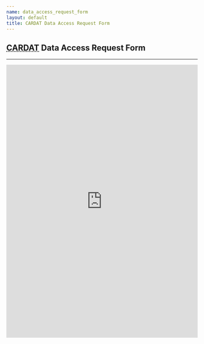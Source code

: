 ```yaml
---
name: data_access_request_form
layout: default
title: CARDAT Data Access Request Form
---
```



<h2><abbr title="Centre for Air pollution, energy and health Research Data Analysis Technology">CARDAT</abbr> Data Access Request Form</h2>
<hr class="car-red" />

<p><iframe width="1280" height="720px" src="https://forms.office.com/Pages/ResponsePage.aspx?id=1wx0WmhXCU2uE_cGsJ-iLKarouT28ClKqh3UKowV08dURDZHRlVOU09FV0g3S1UwNDlTUTRQWUNQUC4u&embed=true" frameborder="0" marginwidth="0" marginheight="0" style="border: none; max-width:100%; max-height:100vh" allowfullscreen webkitallowfullscreen mozallowfullscreen msallowfullscreen> </iframe></p>

